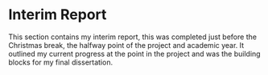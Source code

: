 # Interim Report
This section contains my interim report, this was completed just before the Christmas break, the halfway point of the project and academic year. It outlined my current progress at the point in the project and was the building blocks for my final dissertation.
